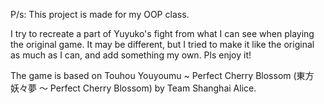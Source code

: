 P/s: This project is made for my OOP class. 

I try to recreate a part of Yuyuko's fight from what I can see when playing the original game. It may be different, but I tried to make it like the original as much as I can, and add something my own. Pls enjoy it!

The game is based on Touhou Youyoumu ~ Perfect Cherry Blossom (東方妖々夢 ～ Perfect Cherry Blossom) by Team Shanghai Alice.
